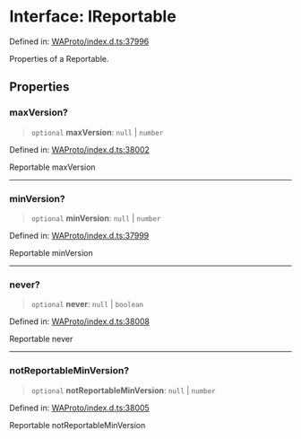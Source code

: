# Interface: IReportable

Defined in: [WAProto/index.d.ts:37996](https://github.com/Fokusdotid/Baileys/blob/4aa08196a497251af5be42856601e02d8a85cce8/WAProto/index.d.ts#L37996)

Properties of a Reportable.

## Properties

### maxVersion?

> `optional` **maxVersion**: `null` \| `number`

Defined in: [WAProto/index.d.ts:38002](https://github.com/Fokusdotid/Baileys/blob/4aa08196a497251af5be42856601e02d8a85cce8/WAProto/index.d.ts#L38002)

Reportable maxVersion

***

### minVersion?

> `optional` **minVersion**: `null` \| `number`

Defined in: [WAProto/index.d.ts:37999](https://github.com/Fokusdotid/Baileys/blob/4aa08196a497251af5be42856601e02d8a85cce8/WAProto/index.d.ts#L37999)

Reportable minVersion

***

### never?

> `optional` **never**: `null` \| `boolean`

Defined in: [WAProto/index.d.ts:38008](https://github.com/Fokusdotid/Baileys/blob/4aa08196a497251af5be42856601e02d8a85cce8/WAProto/index.d.ts#L38008)

Reportable never

***

### notReportableMinVersion?

> `optional` **notReportableMinVersion**: `null` \| `number`

Defined in: [WAProto/index.d.ts:38005](https://github.com/Fokusdotid/Baileys/blob/4aa08196a497251af5be42856601e02d8a85cce8/WAProto/index.d.ts#L38005)

Reportable notReportableMinVersion
